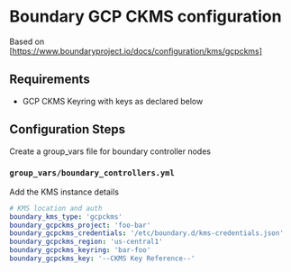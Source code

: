 # Boundary GCP CKMS configuration

Based on [https://www.boundaryproject.io/docs/configuration/kms/gcpckms]

## Requirements

* GCP CKMS Keyring with keys as declared below

## Configuration Steps

Create a group_vars file for boundary controller nodes

### `group_vars/boundary_controllers.yml`

Add the KMS instance details

```YAML
# KMS location and auth
boundary_kms_type: 'gcpckms'
boundary_gcpckms_project: 'foo-bar'
boundary_gcpckms_credentials: '/etc/boundary.d/kms-credentials.json'
boundary_gcpckms_region: 'us-central1'
boundary_gcpckms_keyring: 'bar-foo'
boundary_gcpckms_key: '--CKMS Key Reference--'
```
